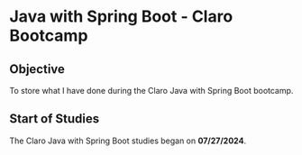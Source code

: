 # Java with Spring Boot - Claro Bootcamp

## Objective

To store what I have done during the Claro Java with Spring Boot bootcamp.

## Start of Studies

The Claro Java with Spring Boot studies began on **07/27/2024**.
